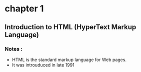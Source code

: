 # chapter 1

## Introduction to HTML (HyperText Markup Language)

<h3>Notes : </h3>
<ul>
    <li>HTML is the standard markup language for Web pages.</li>
    <li>It was introuduced in late 1991</li>
</ul>